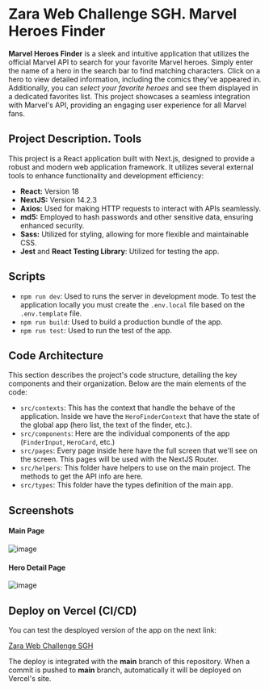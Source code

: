 # Zara Web Challenge SGH. Marvel Heroes Finder

**Marvel Heroes Finder** is a sleek and intuitive application that utilizes the official Marvel API to search for your favorite Marvel heroes. Simply enter the name of a hero in the search bar to find matching characters. Click on a hero to view detailed information, including the comics they've appeared in. Additionally, you can *select your favorite heroes* and see them displayed in a dedicated favorites list. This project showcases a seamless integration with Marvel's API, providing an engaging user experience for all Marvel fans.

## Project Description. Tools

This project is a React application built with Next.js, designed to provide a robust and modern web application framework. It utilizes several external tools to enhance functionality and development efficiency:

- **React:** Version 18
- **NextJS:** Version 14.2.3
- **Axios:** Used for making HTTP requests to interact with APIs seamlessly.
- **md5:** Employed to hash passwords and other sensitive data, ensuring enhanced security.
- **Sass:** Utilized for styling, allowing for more flexible and maintainable CSS.
- **Jest** and **React Testing Library**: Utilized for testing the app.

## Scripts

- `npm run dev`: Used to runs the server in development mode. To test the application locally you must create the `.env.local` file based on the `.env.template` file.
- `npm run build`: Used to build a production bundle of the app.
- `npm run test`: Used to run the test of the app.

## Code Architecture

This section describes the project's code structure, detailing the key components and their organization. Below are the main elements of the code:

- `src/contexts`: This has the context that handle the behave of the application. Inside we have the `HeroFinderContext` that have the state of the global app (hero list, the text of the finder, etc.).
- `src/components`: Here are the individual components of the app (`FinderInput`, `HeroCard`, etc.)
- `src/pages`: Every page inside here have the full screen that we'll see on the screen. This pages will be used with the NextJS Router.
- `src/helpers`: This folder have helpers to use on the main project. The methods to get the API info are here.
- `src/types`: This folder have the types definition of the main app.

## Screenshots

#### Main Page
![image](https://github.com/SergioGDev/zara-web-challenge-sgh/assets/92792915/a384d3d2-7c26-4aad-85c0-5d2033f2e60f)

#### Hero Detail Page
![image](https://github.com/SergioGDev/zara-web-challenge-sgh/assets/92792915/27ba3fb5-b737-4973-b28b-1ee5d3e2b2d7)

## Deploy on Vercel (CI/CD)

You can test the desployed version of the app on the next link:

[Zara Web Challenge SGH](https://zara-web-challenge-sgh.vercel.app/)

The deploy is integrated with the **main** branch of this repository. When a commit is pushed to **main** branch, automatically it will be deployed on Vercel's site.
